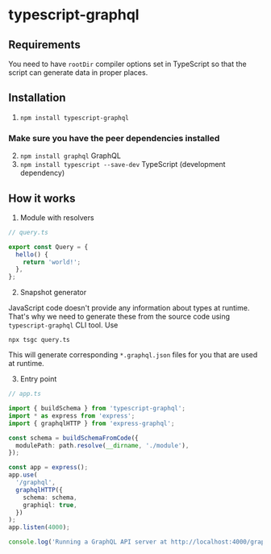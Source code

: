 # typescript-graphql

## Requirements

You need to have `rootDir` compiler options set in TypeScript so that the script can generate
data in proper places.

## Installation

1. `npm install typescript-graphql`

### Make sure you have the peer dependencies installed

2. `npm install graphql` GraphQL
3. `npm install typescript --save-dev` TypeScript (development dependency)

## How it works

1. Module with resolvers

```ts
// query.ts

export const Query = {
  hello() {
    return 'world!';
  },
};
```

2. Snapshot generator

JavaScript code doesn't provide any information about types at runtime. That's why we need to
generate these from the source code using `typescript-graphql` CLI tool. Use

`npx tsgc query.ts`

This will generate corresponding `*.graphql.json` files for you that are used at runtime.

3. Entry point

```ts
// app.ts

import { buildSchema } from 'typescript-graphql';
import * as express from 'express';
import { graphqlHTTP } from 'express-graphql';

const schema = buildSchemaFromCode({
  modulePath: path.resolve(__dirname, './module'),
});

const app = express();
app.use(
  '/graphql',
  graphqlHTTP({
    schema: schema,
    graphiql: true,
  })
);
app.listen(4000);

console.log('Running a GraphQL API server at http://localhost:4000/graphql');
```
